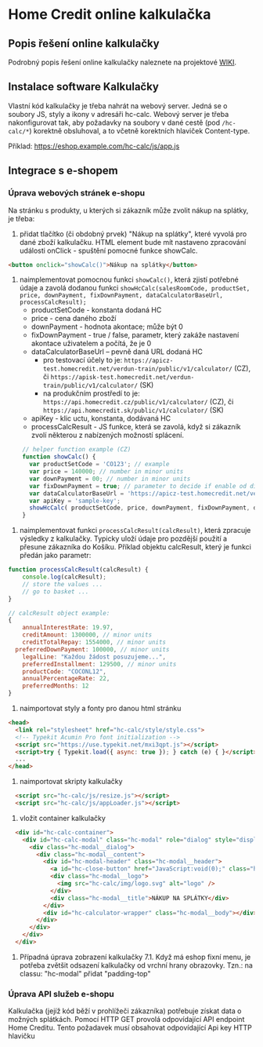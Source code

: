# Home Credit online kalkulačka

## Popis řešení online kalkulačky

Podrobný popis řešení online kalkulačky naleznete na projektové [WIKI](https://github.com/homecreditcz/widget-calculator/wiki).

## Instalace software Kalkulačky

Vlastní kód kalkulačky je třeba nahrát na webový server.
Jedná se o soubory JS, styly a ikony v adresáři hc-calc.
Webový server je třeba nakonfigurovat tak, aby požadavky na soubory v dané cestě (pod `/hc-calc/*`) korektně obsluhoval, a to včetně korektních hlaviček Content-type.

Příklad: https://eshop.example.com/hc-calc/js/app.js

## Integrace s e-shopem

### Úprava webových stránek e-shopu

Na stránku s produkty, u kterých si zákazník může zvolit nákup na splátky, je třeba:

1. přidat tlačítko (či obdobný prvek) "Nákup na splátky", které vyvolá pro dané zboží kalkulačku.
   HTML element bude mít nastaveno zpracování události onClick - spuštění pomocné funkce showCalc.

```html
<button onclick="showCalc()">Nákup na splátky</button>
```

1. naimplementovat pomocnou funkci `showCalc()`, která zjistí potřebné údaje a zavolá dodanou funkci `showHcCalc(salesRoomCode, productSet, price, downPayment, fixDownPayment, dataCalculatorBaseUrl, processCalcResult);`
   - productSetCode - konstanta dodaná HC
   - price - cena daného zboží
   - downPayment - hodnota akontace; může být 0
   - fixDownPayment - true / false, parametr, který zakáže nastavení akontace uživatelem a počítá, že je 0
   - dataCalculatorBaseUrl – pevně daná URL dodaná HC
     - pro testovací účely to je: `https://apicz-test.homecredit.net/verdun-train/public/v1/calculator/` (CZ), či `https://apisk-test.homecredit.net/verdun-train/public/v1/calculator/` (SK)
     - na produkčním prostředí to je: `https://api.homecredit.cz/public/v1/calculator/` (CZ), či `https://api.homecredit.sk/public/v1/calculator/` (SK)  
   - apiKey - klic uctu, konstanta, dodávaná HC
   - processCalcResult - JS funkce, která se zavolá, když si zákazník zvolí některou z nabízených možností splácení.

```javascript
	// helper function example (CZ)
    function showCalc() {
      var productSetCode = 'CO123'; // example
      var price = 140000; // number in minor units
      var downPayment = 00; // number in minor units
      var fixDownPayment = true; // parameter to decide if enable od disable downpayment
      var dataCalculatorBaseUrl = 'https://apicz-test.homecredit.net/verdun-train/public/v1/calculator/';
      var apiKey = 'sample-key';
      showHcCalc( productSetCode, price, downPayment, fixDownPayment, dataCalculatorBaseUrl,apiKey, processCalcResult);
    }

```

1. naimplementovat funkci `processCalcResult(calcResult)`, která zpracuje výsledky z kalkulačky. Typicky uloží údaje pro pozdější použití a přesune zákazníka do Košíku.
   Příklad objektu calcResult, který je funkci předán jako parametr:

```javascript
function processCalcResult(calcResult) {
	console.log(calcResult);
	// store the values ...
	// go to basket ...
} 

// calcResult object example:
{
	annualInterestRate: 19.97,
	creditAmount: 1300000, // minor units
	creditTotalRepay: 1554000, // minor units
  preferredDownPayment: 100000, // minor units
	legalLine: "Každou žádost posuzujeme...",
	preferredInstallment: 129500, // minor units
	productCode: "COCONL12",
	annualPercentageRate: 22,
	preferredMonths: 12
}
```

1. naimportovat styly a fonty pro danou html stránku

```html
<head>
  <link rel="stylesheet" href="hc-calc/style/style.css">
  <!-- Typekit Acumin Pro font initialization -->
  <script src="https://use.typekit.net/mxi3qpt.js"></script>
  <script>try { Typekit.load({ async: true }); } catch (e) { }</script>
  ...
</head>
```

1. naimportovat skripty kalkulačky

```html
  <script src="hc-calc/js/resize.js"></script>
  <script src="hc-calc/js/appLoader.js"></script>
```

1. vložit container kalkulačky

```html
  <div id="hc-calc-container">
    <div id="hc-calc-modal" class="hc-modal" role="dialog" style="display: none">
      <div class="hc-modal__dialog">
        <div class="hc-modal__content">
          <div id="hc-modal-header" class="hc-modal__header">
            <a id="hc-close-button" href="JavaScript:void(0);" class="hc-modal__close" onclick="document.getElementById('hc-calc-modal').style.display = 'none'"></a>
            <div class="hc-modal__logo">
              <img src="hc-calc/img/logo.svg" alt="logo" />
            </div>
            <div class="hc-modal__title">NÁKUP NA SPLÁTKY</div>
          </div>
          <div id="hc-calculator-wrapper" class="hc-modal__body"></div>
        </div>
      </div>
    </div>
  </div>
```

1. Případná úprava zobrazení kalkulačky
   7.1. Když má eshop fixní menu, je potřeba zvětšit odsazení kalkulačky od vrchní hrany obrazovky. Tzn.: na classu: "hc-modal" přidat "padding-top"

### Úprava API služeb e-shopu

Kalkulačka (jejíž kód běží v prohlížeči zákazníka) potřebuje získat data o možných splátkách.
Pomocí HTTP GET provolá odpovídající API endpoint Home Creditu. Tento požadavek musí obsahovat odpovídající Api key HTTP hlavičku
